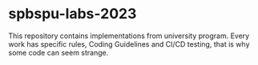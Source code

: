 # spbspu-labs-2023
This repository contains implementations from university program. Every work has specific rules, Coding Guidelines and CI/CD testing, that is why some code can seem strange.
